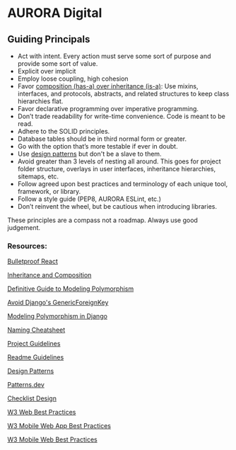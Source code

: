 # AURORA Digital

## Guiding Principals
- Act with intent. Every action must serve some sort of purpose and provide some sort of value.
- Explicit over implicit
- Employ loose coupling, high cohesion
- Favor [composition (has-a) over inheritance (is-a)](https://realpython.com/inheritance-composition-python/): Use mixins, interfaces, and protocols, abstracts, and related structures to keep class hierarchies flat.
- Favor declarative programming over imperative programming.
- Don’t trade readability for write-time convenience. Code is meant to be read.
- Adhere to the SOLID principles.
- Database tables should be in third normal form or greater.
- Go with the option that’s more testable if ever in doubt.
- Use [design patterns](https://sourcemaking.com/design_patterns) but don't be a slave to them.
- Avoid greater than 3 levels of nesting all around. This goes for project folder structure, overlays in user interfaces, inheritance hierarchies, sitemaps, etc.
- Follow agreed upon best practices and terminology of each unique tool, framework, or library.
- Follow a style guide (PEP8, AURORA ESLint, etc.)
- Don’t reinvent the wheel, but be cautious when introducing libraries.


These principles are a compass not a roadmap. Always use good judgement.

### Resources:

[Bulletproof React](https://github.com/alan2207/bulletproof-react)

[Inheritance and Composition](https://realpython.com/inheritance-composition-python/)

[Definitive Guide to Modeling Polymorphism](https://confuzeus.com/hub/django-web-framework/model-polymorphism/)

[Avoid Django's GenericForeignKey](https://lukeplant.me.uk/blog/posts/avoid-django-genericforeignkey/)

[Modeling Polymorphism in Django](https://realpython.com/modeling-polymorphism-django-python/)

[Naming Cheatsheet](https://github.com/kettanaito/naming-cheatsheet)

[Project Guidelines](https://github.com/elsewhencode/project-guidelines)

[Readme Guidelines](https://dev.to/github/how-to-create-the-perfect-readme-for-your-open-source-project-1k69)

[Design Patterns](https://dev.to/dhiwise/advanced-javascript-design-patterns-4k8l)

[Patterns.dev](https://patterns.dev)

[Checklist Design](https://www.checklist.design)

[W3 Web Best Practices](https://www.w3.org/TR/dwbp/)

[W3 Mobile Web App Best Practices](https://www.w3.org/TR/mwabp/) 

[W3 Mobile Web Best Practices](https://www.w3.org/TR/mobile-bp/)




